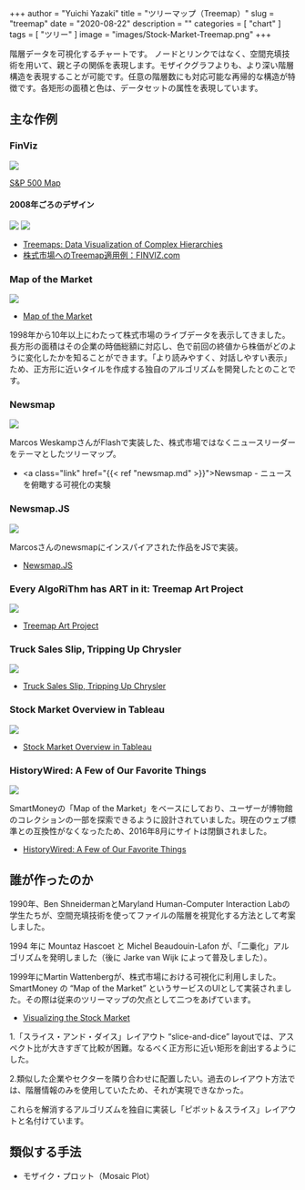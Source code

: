 +++
author = "Yuichi Yazaki"
title = "ツリーマップ（Treemap）"
slug = "treemap"
date = "2020-08-22"
description = ""
categories = [
    "chart"
]
tags = [
    "ツリー"
]
image = "images/Stock-Market-Treemap.png"
+++

階層データを可視化するチャートです。
ノードとリンクではなく、空間充填技術を用いて、親と子の関係を表現します。モザイクグラフよりも、より深い階層構造を表現することが可能です。任意の階層数にも対応可能な再帰的な構造が特徴です。各矩形の面積と色は、データセットの属性を表現しています。

<!--more-->

## 主な作例

### FinViz

![](images/finviz_green.png)

[S&P 500 Map](https://finviz.com/map.ashx)

#### 2008年ごろのデザイン

![](images/WS000059.png)
![](images/WS000059.png)

- [Treemaps: Data Visualization of Complex Hierarchies](https://visualizing.jp/treemap/Data%20Visualization%20of%20Complex%20Hierarchies)
- [株式市場へのTreemap適用例：FINVIZ.com](https://visualizing.info/article/463.html)



### Map of the Market

![](images/marketmap-490b.png)

- [Map of the Market](http://www.bewitched.com/marketmap.html)

1998年から10年以上にわたって株式市場のライブデータを表示してきました。長方形の面積はその企業の時価総額に対応し、色で前回の終値から株価がどのように変化したかを知ることができます。「より読みやすく、対話しやすい表示」ため、正方形に近いタイルを作成する独自のアルゴリズムを開発したとのことです。

### Newsmap

![](images/newsmap.png)

Marcos WeskampさんがFlashで実装した、株式市場ではなくニュースリーダーをテーマとしたツリーマップ。

- <a class="link" href="{{< ref "newsmap.md" >}}">Newsmap - ニュースを俯瞰する可視化の実験</a>


### Newsmap.JS

![](images/newsmap_js.png)

Marcosさんのnewsmapにインスパイアされた作品をJSで実装。

- [Newsmap.JS](https://newsmap.ijmacd.com/?edition=JP_ja)



### Every AlgoRiThm has ART in it: Treemap Art Project

![](images/Treemap-Art-Project.png)

- [Treemap Art Project](http://www.cpnas.org/exhibitions/archive/every-algorithm-has-art-in.html)


### Truck Sales Slip, Tripping Up Chrysler

![](images/0225-sbn-subCHRYSLER.gif)

- [Truck Sales Slip, Tripping Up Chrysler](https://archive.nytimes.com/www.nytimes.com/imagepages/2007/02/25/business/20070225_CHRYSLER_GRAPHIC.html)


### Stock Market Overview in Tableau

![](images/Stock-Market-Treemap.png)

- [Stock Market Overview in Tableau](https://www.youtube.com/watch?v=fBR8KA_-UsM)

### HistoryWired: A Few of Our Favorite Things

![](images/wired_screenshot.png)

SmartMoneyの「Map of the Market」をベースにしており、ユーザーが博物館のコレクションの一部を探索できるように設計されていました。現在のウェブ標準との互換性がなくなったため、2016年8月にサイトは閉鎖されました。

- [HistoryWired: A Few of Our Favorite Things](https://americanhistory.si.edu/exhibitions/history-wired)


## 誰が作ったのか

1990年、Ben ShneidermanとMaryland Human-Computer Interaction Labの学生たちが、空間充填技術を使ってファイルの階層を視覚化する方法として考案しました。

1994 年に Mountaz Hascoet と Michel Beaudouin-Lafon が、「二乗化」アルゴリズムを発明しました（後に Jarke van Wijk によって普及しました）。

1999年にMartin Wattenbergが、株式市場における可視化に利用しました。SmartMoney の “Map of the Market” というサービスのUIとして実装されました。その際は従来のツリーマップの欠点として二つをあげています。

- [Visualizing the Stock Market](http://hint.fm/papers/marketmap-wattenberg.pdf)

1.「スライス・アンド・ダイス」レイアウト “slice-and-dice” layoutでは、アスペクト比が大きすぎて比較が困難。なるべく正方形に近い矩形を創出するようにした。

2.類似した企業やセクターを隣り合わせに配置したい。過去のレイアウト方法では、階層情報のみを使用していたため、それが実現できなかった。

これらを解消するアルゴリズムを独自に実装し「ピボット＆スライス」レイアウトと名付けています。

## 類似する手法

- モザイク・プロット（Mosaic Plot）
